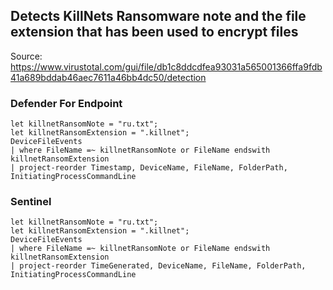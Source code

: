 ## Detects KillNets Ransomware note and the file extension that has been used to encrypt files

Source: https://www.virustotal.com/gui/file/db1c8ddcdfea93031a565001366ffa9fdb41a689bddab46aec7611a46bb4dc50/detection

### Defender For Endpoint

```
let killnetRansomNote = "ru.txt";
let killnetRansomExtension = ".killnet";
DeviceFileEvents
| where FileName =~ killnetRansomNote or FileName endswith killnetRansomExtension
| project-reorder Timestamp, DeviceName, FileName, FolderPath, InitiatingProcessCommandLine
```
### Sentinel
```
let killnetRansomNote = "ru.txt";
let killnetRansomExtension = ".killnet";
DeviceFileEvents
| where FileName =~ killnetRansomNote or FileName endswith killnetRansomExtension
| project-reorder TimeGenerated, DeviceName, FileName, FolderPath, InitiatingProcessCommandLine
```



